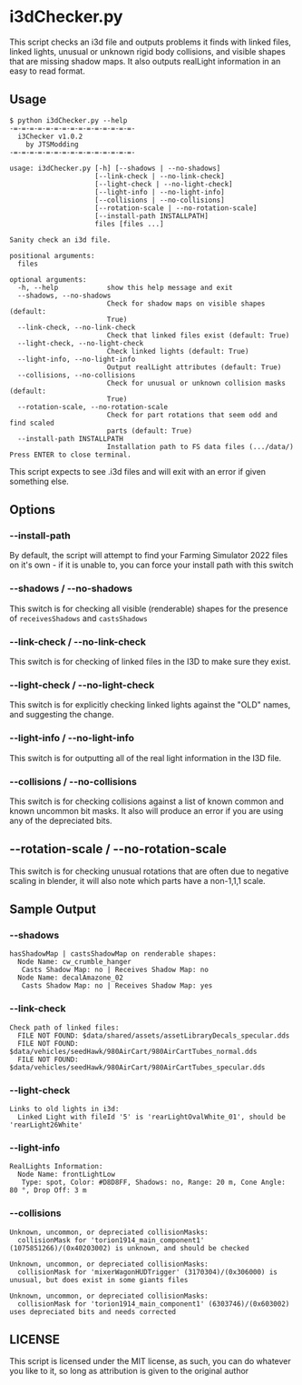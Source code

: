 # i3dChecker.py

This script checks an i3d file and outputs problems it finds with linked files, linked lights, unusual or unknown rigid body collisions, and visible shapes that are missing shadow maps.  It also outputs realLight information in an easy to read format.

## Usage

```shell
$ python i3dChecker.py --help
-=-=-=-=-=-=-=-=-=-=-=-=-=-=-=-
  i3Checker v1.0.2
    by JTSModding
-=-=-=-=-=-=-=-=-=-=-=-=-=-=-=-

usage: i3dChecker.py [-h] [--shadows | --no-shadows]
                     [--link-check | --no-link-check]
                     [--light-check | --no-light-check]
                     [--light-info | --no-light-info]
                     [--collisions | --no-collisions]
                     [--rotation-scale | --no-rotation-scale]
                     [--install-path INSTALLPATH]
                     files [files ...]

Sanity check an i3d file.

positional arguments:
  files

optional arguments:
  -h, --help            show this help message and exit
  --shadows, --no-shadows
                        Check for shadow maps on visible shapes (default:
                        True)
  --link-check, --no-link-check
                        Check that linked files exist (default: True)
  --light-check, --no-light-check
                        Check linked lights (default: True)
  --light-info, --no-light-info
                        Output realLight attributes (default: True)
  --collisions, --no-collisions
                        Check for unusual or unknown collision masks (default:
                        True)
  --rotation-scale, --no-rotation-scale
                        Check for part rotations that seem odd and find scaled
                        parts (default: True)
  --install-path INSTALLPATH
                        Installation path to FS data files (.../data/)
Press ENTER to close terminal.

```

This script expects to see .i3d files and will exit with an error if given something else.

## Options

### --install-path

By default, the script will attempt to find your Farming Simulator 2022 files on it's own - if it is unable to, you can force your install path with this switch

### --shadows / --no-shadows

This switch is for checking all visible (renderable) shapes for the presence of `receivesShadows` and `castsShadows`

### --link-check / --no-link-check

This switch is for checking of linked files in the I3D to make sure they exist.

### --light-check / --no-light-check

This switch is for explicitly checking linked lights against the "OLD" names, and suggesting the change.

### --light-info / --no-light-info

This switch is for outputting all of the real light information in the I3D file.

### --collisions / --no-collisions

This switch is for checking collisions against a list of known common and known uncommon bit masks.  It also will produce an error if you are using any of the depreciated bits.

## --rotation-scale / --no-rotation-scale

This switch is for checking unusual rotations that are often due to negative scaling in blender, it will also note which parts have a non-1,1,1 scale.

## Sample Output

### --shadows

```text
hasShadowMap | castsShadowMap on renderable shapes:
  Node Name: cw_crumble_hanger
   Casts Shadow Map: no | Receives Shadow Map: no
  Node Name: decalAmazone_02
   Casts Shadow Map: no | Receives Shadow Map: yes
```

### --link-check

```text
Check path of linked files:
  FILE NOT FOUND: $data/shared/assets/assetLibraryDecals_specular.dds
  FILE NOT FOUND: $data/vehicles/seedHawk/980AirCart/980AirCartTubes_normal.dds
  FILE NOT FOUND: $data/vehicles/seedHawk/980AirCart/980AirCartTubes_specular.dds
```

### --light-check

```text
Links to old lights in i3d:
  Linked Light with fileId '5' is 'rearLightOvalWhite_01', should be 'rearLight26White'
```

### --light-info

```text
RealLights Information:
  Node Name: frontLightLow
   Type: spot, Color: #D8D8FF, Shadows: no, Range: 20 m, Cone Angle: 80 °, Drop Off: 3 m
```

### --collisions

```text
Unknown, uncommon, or depreciated collisionMasks:
  collisionMask for 'torion1914_main_component1' (1075851266)/(0x40203002) is unknown, and should be checked
```

```text
Unknown, uncommon, or depreciated collisionMasks:
  collisionMask for 'mixerWagonHUDTrigger' (3170304)/(0x306000) is unusual, but does exist in some giants files
```

```text
Unknown, uncommon, or depreciated collisionMasks:
  collisionMask for 'torion1914_main_component1' (6303746)/(0x603002) uses depreciated bits and needs corrected
```

## LICENSE

This script is licensed under the MIT license, as such, you can do whatever you like to it, so long as attribution is given to the original author
